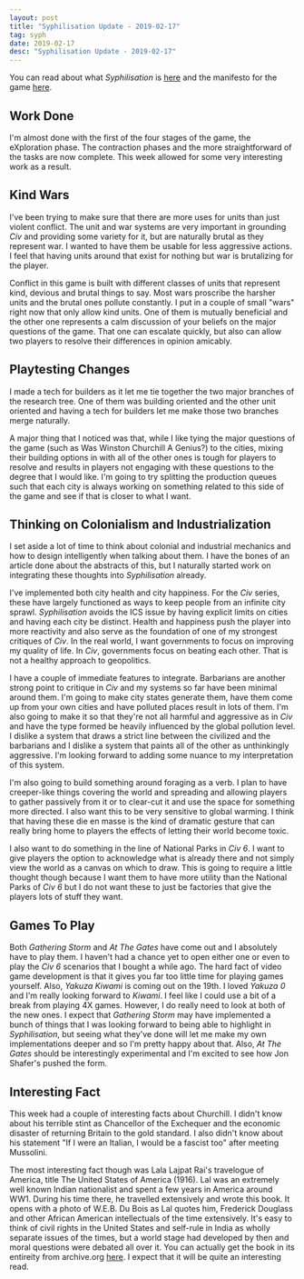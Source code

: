 ```yaml
---
layout: post
title: "Syphilisation Update - 2019-02-17"
tag: syph
date: 2019-02-17
desc: "Syphilisation Update - 2019-02-17"
---
```



You can read about what *Syphilisation* is [here](/blog/syph/announce) and the manifesto for the game [here](/blog/syph/manifesto).
## Work Done

I'm almost done with the first of the four stages of the game, the eXploration phase. The contraction phases and the more straightforward of the tasks are now complete. This week allowed for some very interesting work as a result.

## Kind Wars

I've been trying to make sure that there are more uses for units than just violent conflict. The unit and war systems are very important in grounding *Civ* and providing some variety for it, but are naturally brutal as they represent war. I wanted to have them be usable for less aggressive actions. I feel that having units around that exist for nothing but war is brutalizing for the player.


Conflict in this game is built with different classes of units that represent kind, devious and brutal things to say. Most wars proscribe the harsher units and the brutal ones pollute constantly. I put in a couple of small "wars" right now that only allow kind units. One of them is mutually beneficial and the other one represents a calm discussion of your beliefs on the major questions of the game. That one can escalate quickly, but also can allow two players to resolve their differences in opinion amicably.

## Playtesting Changes

I made a tech for builders as it let me tie together the two major branches of the research tree. One of them was building oriented and the other unit oriented and having a tech for builders let me make those two branches merge naturally.


A major thing that I noticed was that, while I like tying the major questions of the game (such as Was Winston Churchill A Genius?) to the cities, mixing their building options in with all of the other ones is tough for players to resolve and results in players not engaging with these questions to the degree that I would like. I'm going to try splitting the production queues such that each city is always working on something related to this side of the game and see if that is closer to what I want.

## Thinking on Colonialism and Industrialization

I set aside a lot of time to think about colonial and industrial mechanics and how to design intelligently when talking about them. I have the bones of an article done about the abstracts of this, but I naturally started work on integrating these thoughts into *Syphilisation* already.


I've implemented both city health and city happiness. For the *Civ* series, these have largely functioned as ways to keep people from an infinite city sprawl. *Syphilisation* avoids the ICS issue by having explicit limits on cities and having each city be distinct. Health and happiness push the player into more reactivity and also serve as the foundation of one of my strongest critiques of *Civ*. In the real world, I want governments to focus on improving my quality of life. In *Civ*, governments focus on beating each other. That is not a healthy approach to geopolitics.


I have a couple of immediate features to integrate. Barbarians are another strong point to critique in *Civ* and my systems so far have been minimal around them. I'm going to make city states generate them, have them come up from your own cities and have polluted places result in lots of them. I'm also going to make it so that they're not all harmful and aggressive as in *Civ* and have the type formed be heavily influenced by the global pollution level. I dislike a system that draws a strict line between the civilized and the barbarians and I dislike a system that paints all of the other as unthinkingly aggressive. I'm looking forward to adding some nuance to my interpretation of this system.


I'm also going to build something around foraging as a verb. I plan to have creeper-like things covering the world and spreading and allowing players to gather passively from it or to clear-cut it and use the space for something more directed. I also want this to be very sensitive to global warming. I think that having these die en masse is the kind of dramatic gesture that can really bring home to players the effects of letting their world become toxic.


I also want to do something in the line of National Parks in *Civ 6*. I want to give players the option to acknowledge what is already there and not simply view the world as a canvas on which to draw. This is going to require a little thought though because I want them to have more utility than the National Parks of *Civ 6* but I do not want these to just be factories that give the players lots of stuff they want.

## Games To Play

Both *Gathering Storm* and *At The Gates* have come out and I absolutely have to play them. I haven't had a chance yet to open either one or even to play the *Civ 6* scenarios that I bought a while ago. The hard fact of video game development is that it gives you far too little time for playing games yourself. Also, *Yakuza Kiwami* is coming out on the 19th. I loved *Yakuza 0* and I'm really looking forward to *Kiwami*. I feel like I could use a bit of a break from playing 4X games. However, I do really need to look at both of the new ones. I expect that *Gathering Storm* may have implemented a bunch of things that I was looking forward to being able to highlight in *Syphilisation*, but seeing what they've done will let me make my own implementations deeper and so I'm pretty happy about that. Also, *At The Gates* should be interestingly experimental and I'm excited to see how Jon Shafer's pushed the form.

## Interesting Fact

This week had a couple of interesting facts about Churchill. I didn't know about his terrible stint as Chancellor of the Exchequer and the economic disaster of returning Britain to the gold standard. I also didn't know about his statement "If I were an Italian, I would be a fascist too" after meeting Mussolini.


The most interesting fact though was Lala Lajpat Rai's travelogue of America, title The United States of America (1916). Lal was an extremely well known Indian nationalist and spent a few years in America around WW1. During his time there, he travelled extensively and wrote this book. It opens with a photo of W.E.B. Du Bois as Lal quotes him, Frederick Douglass and other African American intellectuals of the time extensively. It's easy to think of civil rights in the United States and self-rule in India as wholly separate issues of the times, but a world stage had developed by then and moral questions were debated all over it. You can actually get the book in its entireity from archive.org [here](https://archive.org/details/unitedstatesofam00lajp). I expect that it will be quite an interesting read.

